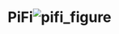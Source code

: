 # PiFi![pifi_figure](https://github.com/user-attachments/assets/e73cbce8-e680-419e-a883-13d05c5e2d98)
